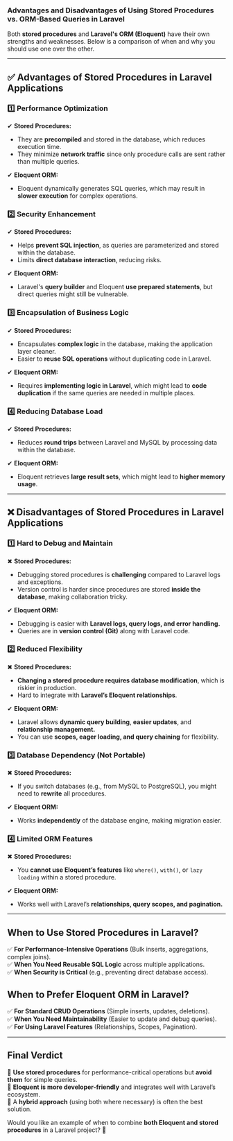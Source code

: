 ### **Advantages and Disadvantages of Using Stored Procedures vs. ORM-Based Queries in Laravel**

Both **stored procedures** and **Laravel's ORM (Eloquent)** have their own strengths and weaknesses. Below is a comparison of when and why you should use one over the other.

---

## ✅ **Advantages of Stored Procedures in Laravel Applications**
### **1️⃣ Performance Optimization**
✔ **Stored Procedures:**  
- They are **precompiled** and stored in the database, which reduces execution time.  
- They minimize **network traffic** since only procedure calls are sent rather than multiple queries.

✔ **Eloquent ORM:**  
- Eloquent dynamically generates SQL queries, which may result in **slower execution** for complex operations.

### **2️⃣ Security Enhancement**
✔ **Stored Procedures:**  
- Helps **prevent SQL injection**, as queries are parameterized and stored within the database.  
- Limits **direct database interaction**, reducing risks.

✔ **Eloquent ORM:**  
- Laravel's **query builder** and Eloquent **use prepared statements**, but direct queries might still be vulnerable.

### **3️⃣ Encapsulation of Business Logic**
✔ **Stored Procedures:**  
- Encapsulates **complex logic** in the database, making the application layer cleaner.  
- Easier to **reuse SQL operations** without duplicating code in Laravel.

✔ **Eloquent ORM:**  
- Requires **implementing logic in Laravel**, which might lead to **code duplication** if the same queries are needed in multiple places.

### **4️⃣ Reducing Database Load**
✔ **Stored Procedures:**  
- Reduces **round trips** between Laravel and MySQL by processing data within the database.

✔ **Eloquent ORM:**  
- Eloquent retrieves **large result sets**, which might lead to **higher memory usage**.

---

## ❌ **Disadvantages of Stored Procedures in Laravel Applications**
### **1️⃣ Hard to Debug and Maintain**
✖ **Stored Procedures:**  
- Debugging stored procedures is **challenging** compared to Laravel logs and exceptions.  
- Version control is harder since procedures are stored **inside the database**, making collaboration tricky.

✔ **Eloquent ORM:**  
- Debugging is easier with **Laravel logs, query logs, and error handling.**  
- Queries are in **version control (Git)** along with Laravel code.

### **2️⃣ Reduced Flexibility**
✖ **Stored Procedures:**  
- **Changing a stored procedure requires database modification**, which is riskier in production.  
- Hard to integrate with **Laravel’s Eloquent relationships**.

✔ **Eloquent ORM:**  
- Laravel allows **dynamic query building**, **easier updates**, and **relationship management.**  
- You can use **scopes, eager loading, and query chaining** for flexibility.

### **3️⃣ Database Dependency (Not Portable)**
✖ **Stored Procedures:**  
- If you switch databases (e.g., from MySQL to PostgreSQL), you might need to **rewrite** all procedures.

✔ **Eloquent ORM:**  
- Works **independently** of the database engine, making migration easier.

### **4️⃣ Limited ORM Features**
✖ **Stored Procedures:**  
- You **cannot use Eloquent’s features** like `where()`, `with()`, or `lazy loading` within a stored procedure.

✔ **Eloquent ORM:**  
- Works well with Laravel’s **relationships, query scopes, and pagination.**

---

## **When to Use Stored Procedures in Laravel?**
✅ **For Performance-Intensive Operations** (Bulk inserts, aggregations, complex joins).  
✅ **When You Need Reusable SQL Logic** across multiple applications.  
✅ **When Security is Critical** (e.g., preventing direct database access).  

## **When to Prefer Eloquent ORM in Laravel?**
✅ **For Standard CRUD Operations** (Simple inserts, updates, deletions).  
✅ **When You Need Maintainability** (Easier to update and debug queries).  
✅ **For Using Laravel Features** (Relationships, Scopes, Pagination).  

---

## **Final Verdict**
🔹 **Use stored procedures** for performance-critical operations but **avoid them** for simple queries.  
🔹 **Eloquent is more developer-friendly** and integrates well with Laravel’s ecosystem.  
🔹 A **hybrid approach** (using both where necessary) is often the best solution.

Would you like an example of when to combine **both Eloquent and stored procedures** in a Laravel project? 🚀